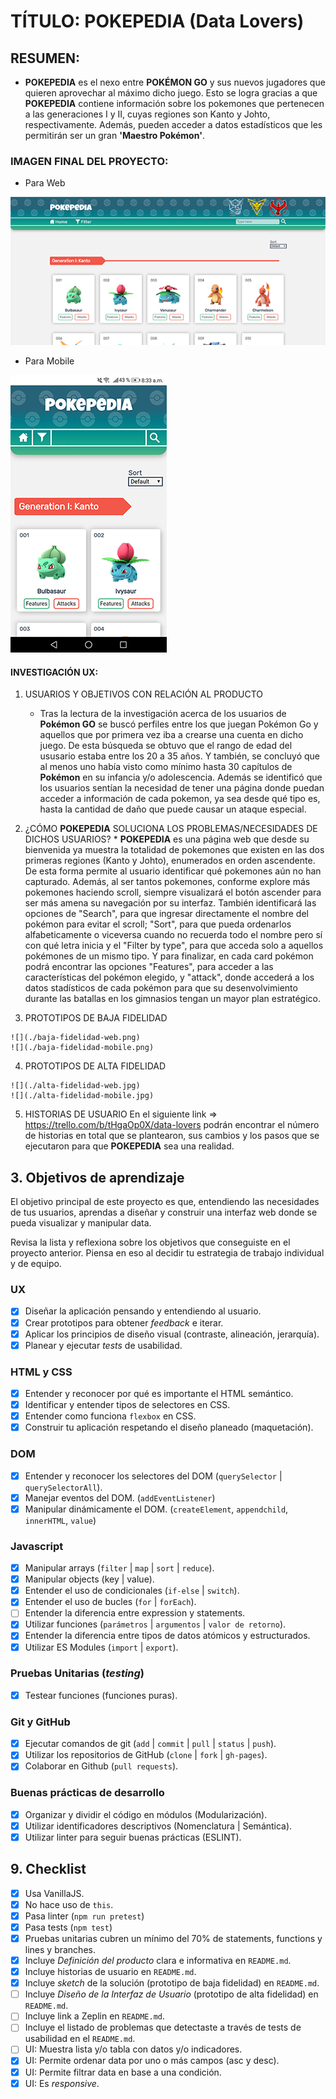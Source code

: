 # TÍTULO: POKEPEDIA (Data Lovers)

##  RESUMEN:
* **POKEPEDIA** es el nexo entre **POKÉMON GO** y sus nuevos jugadores que quieren aprovechar al máximo dicho juego. Esto se logra gracias a que **POKEPEDIA** contiene información sobre los pokemones que pertenecen a las generaciones I y II, cuyas regiones son Kanto y Johto, respectivamente. Además, pueden acceder a datos estadísticos que les permitirán ser un gran **'Maestro Pokémon'**.

### IMAGEN FINAL DEL PROYECTO:

* Para Web

![](./1final-web.PNG)

* Para Mobile

![](./2final-mobile.PNG)

#### INVESTIGACIÓN UX:
 1. USUARIOS Y OBJETIVOS CON RELACIÓN AL PRODUCTO
    * Tras la lectura de la investigación acerca de los usuarios de **Pokémon GO** se buscó perfiles entre los que juegan Pokémon Go y aquellos que por primera vez iba a crearse una cuenta en dicho juego. De esta búsqueda se obtuvo que el rango de edad del ususario estaba entre los 20 a 35 años. Y también, se concluyó que al menos uno había visto como mínimo hasta 30 capítulos de **Pokémon** en su infancia y/o adolescencia. Además se identificó que los usuarios sentían la necesidad de tener una página donde puedan acceder a información de cada pokemon, ya sea desde qué tipo es, hasta la cantidad de daño que puede causar un ataque especial.
  2. ¿CÓMO **POKEPEDIA** SOLUCIONA LOS PROBLEMAS/NECESIDADES DE DICHOS USUARIOS?
    * **POKEPEDIA** es una página web que desde su bienvenida ya muestra la totalidad de pokemones que existen en las dos primeras regiones (Kanto y Johto), enumerados en orden ascendente. De esta forma permite al usuario identificar qué pokemones aún no han capturado. Además, al ser tantos pokemones, conforme explore más pokemones haciendo scroll, siempre visualizará el botón ascender para ser más amena su navegación por su interfaz. También identificará las opciones de "Search", para que ingresar directamente el nombre del pokémon para evitar el scroll; "Sort", para que pueda ordenarlos alfabeticamente o viceversa cuando no recuerda todo el nombre pero sí con qué letra inicia y el "Filter by type", para que acceda solo a aquellos pokémones de un mismo tipo. Y para finalizar, en cada card pokémon podrá encontrar las opciones "Features", para acceder a las características del pokémon elegido, y "attack", donde accederá a los datos stadísticos de cada pokémon para que su desenvolvimiento durante las batallas en los gimnasios tengan un mayor plan estratégico.

  3. PROTOTIPOS DE BAJA FIDELIDAD

    ![](./baja-fidelidad-web.png)    
    ![](./baja-fidelidad-mobile.png)

  4. PROTOTIPOS DE ALTA FIDELIDAD

    ![](./alta-fidelidad-web.jpg)    
    ![](./alta-fidelidad-mobile.jpg)

  5. HISTORIAS DE USUARIO 
  En el siguiente link => https://trello.com/b/tHgaOp0X/data-lovers podrán encontrar el número de historias en total que se plantearon, sus cambios y los pasos que se ejecutaron para que **POKEPEDIA** sea una realidad.
## 3. Objetivos de aprendizaje

El objetivo principal de este proyecto es que, entendiendo las necesidades de
tus usuarios, aprendas a diseñar y construir una interfaz web donde se pueda
visualizar y manipular data.

Revisa la lista y reflexiona sobre los objetivos que conseguiste en el
proyecto anterior. Piensa en eso al decidir tu estrategia de trabajo individual
y de equipo.

### UX

- [x] Diseñar la aplicación pensando y entendiendo al usuario.
- [x] Crear prototipos para obtener _feedback_ e iterar.
- [x] Aplicar los principios de diseño visual (contraste, alineación, jerarquía).
- [x] Planear y ejecutar _tests_ de usabilidad.

### HTML y CSS

- [x] Entender y reconocer por qué es importante el HTML semántico.
- [x] Identificar y entender tipos de selectores en CSS.
- [x] Entender como funciona `flexbox` en CSS.
- [x] Construir tu aplicación respetando el diseño planeado (maquetación).

### DOM

- [x] Entender y reconocer los selectores del DOM (`querySelector` | `querySelectorAll`).
- [x] Manejar eventos del DOM. (`addEventListener`)
- [x] Manipular dinámicamente el DOM. (`createElement`, `appendchild`, `innerHTML`, `value`)

### Javascript

- [x] Manipular arrays (`filter` | `map` | `sort` | `reduce`).
- [x] Manipular objects (key | value).
- [x] Entender el uso de condicionales (`if-else` | `switch`).
- [x] Entender el uso de bucles (`for` | `forEach`).
- [ ] Entender la diferencia entre expression y statements.
- [x] Utilizar funciones (`parámetros` | `argumentos` | `valor de retorno`).
- [x] Entender la diferencia entre tipos de datos atómicos y estructurados.
- [x] Utilizar ES Modules (`import` | `export`).

### Pruebas Unitarias (_testing_)
- [x] Testear funciones (funciones puras).

### Git y GitHub
- [x] Ejecutar comandos de git (`add` | `commit` | `pull` | `status` | `push`).
- [x] Utilizar los repositorios de GitHub (`clone` | `fork` | `gh-pages`).
- [x] Colaborar en Github (`pull requests`).

### Buenas prácticas de desarrollo
- [x] Organizar y dividir el código en módulos (Modularización).
- [x] Utilizar identificadores descriptivos (Nomenclatura | Semántica).
- [x] Utilizar linter para seguir buenas prácticas (ESLINT).

## 9. Checklist

* [x] Usa VanillaJS.
* [x] No hace uso de `this`.
* [x] Pasa linter (`npm run pretest`)
* [x] Pasa tests (`npm test`)
* [x] Pruebas unitarias cubren un mínimo del 70% de statements, functions y
  lines y branches.
* [x] Incluye _Definición del producto_ clara e informativa en `README.md`.
* [x] Incluye historias de usuario en `README.md`.
* [x] Incluye _sketch_ de la solución (prototipo de baja fidelidad) en
  `README.md`.
* [ ] Incluye _Diseño de la Interfaz de Usuario_ (prototipo de alta fidelidad)
  en `README.md`.
* [ ] Incluye link a Zeplin en `README.md`.
* [ ] Incluye el listado de problemas que detectaste a través de tests de
  usabilidad en el `README.md`.
* [ ] UI: Muestra lista y/o tabla con datos y/o indicadores.
* [x] UI: Permite ordenar data por uno o más campos (asc y desc).
* [x] UI: Permite filtrar data en base a una condición.
* [x] UI: Es _responsive_.
